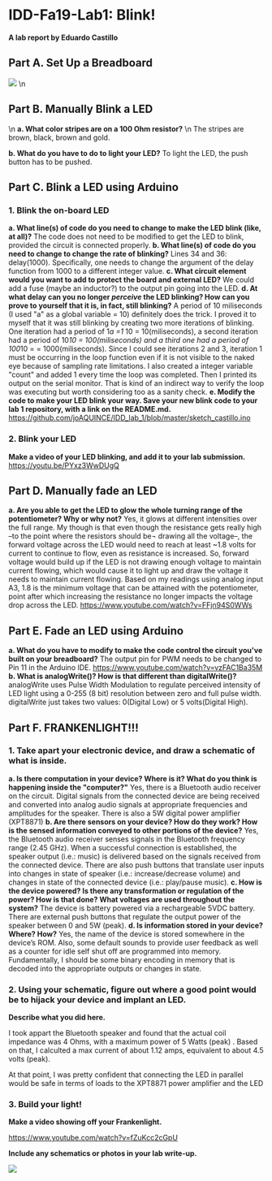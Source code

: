 # IDD-Fa19-Lab1: Blink!

**A lab report by Eduardo Castillo**
## Part A. Set Up a Breadboard
![](http://nurburgcosmetics.com/WhatsApp%20Image%202019-09-09%20at%2011.06.48%20PM.jpeg)
\n
## Part B. Manually Blink a LED
\n
**a. What color stripes are on a 100 Ohm resistor?**
\n
 The stripes are brown, black, brown and gold.
 
**b. What do you have to do to light your LED?**
To light the LED, the push button has to be pushed.
## Part C. Blink a LED using Arduino
### 1. Blink the on-board LED
**a. What line(s) of code do you need to change to make the LED blink (like, at all)?**
The code does not need to be modified to get the LED to blink, provided the circuit is connected properly.
**b. What line(s) of code do you need to change to change the rate of blinking?**
Lines 34 and 36: delay(1000). Specifically, one needs to change the argument of the delay function from 1000 to a different integer value.
**c. What circuit element would you want to add to protect the board and external LED?**
 We could add a fuse (maybe an inductor?) to the output pin going into the LED.
**d. At what delay can you no longer *perceive* the LED blinking? How can you prove to yourself that it is, in fact, still blinking?**
A period of 10 miliseconds (I used "a" as a global variable = 10) definitely does the trick. I proved it to myself that it was still blinking by creating two more iterations of blinking. One iteration had a period of 1*a =1* 10 = 10(miliseconds), a second iteration had a period of 10*10 = 100(miliseconds) and a third one had a period of 100*10 = = 1000(miliseconds). Since I could see iterations 2 and 3, iteration 1 must be occurring in the loop function even if it is not visible to the naked eye because of sampling rate limitations. I also created a integer variable "count" and added 1 every time the loop was completed. Then I printed its output on the serial monitor. That is kind of an indirect way to verify the loop was executing but worth considering too as a sanity check. 
**e. Modify the code to make your LED blink your way. Save your new blink code to your lab 1 repository, with a link on the README.md.**
https://github.com/joAQUINCE/IDD_lab_1/blob/master/sketch_castillo.ino
### 2. Blink your LED
**Make a video of your LED blinking, and add it to your lab submission.**
https://youtu.be/PYxz3WwDUgQ
## Part D. Manually fade an LED
**a. Are you able to get the LED to glow the whole turning range of the potentiometer? Why or why not?**
Yes, it glows at different intensities over the full range. My though is that even though the resistance gets really high –to the point where the resistors should be¬ drawing all the voltage–, the forward voltage across the LED would need to reach at least ~1.8 volts for current to continue to flow, even as resistance is increased. So, forward voltage would build up if the LED is not drawing enough voltage to maintain current flowing, which would cause it to light up and draw the voltage it needs to maintain current flowing.
Based on my readings using analog input A3, 1.8 is the minimum voltage that can be attained with the potentiometer, point after which increasing the resistance no longer impacts the voltage drop across the LED.
https://www.youtube.com/watch?v=FFjn94S0WWs
## Part E. Fade an LED using Arduino
**a. What do you have to modify to make the code control the circuit you've built on your breadboard?**
The output pin for PWM needs to be changed  to Pin 11 in the Arduino IDE. 
https://www.youtube.com/watch?v=vzFAC1Ba35M
**b. What is analogWrite()? How is that different than digitalWrite()?**
analogWrite uses Pulse Width Modulation to regulate perceived intensity of LED light using a 0-255 (8 bit) resolution between zero and full pulse width.
digitalWrite just takes two values: 0(Digital Low) or 5 volts(Digital High).
## Part F. FRANKENLIGHT!!!

### 1. Take apart your electronic device, and draw a schematic of what is inside. 

**a. Is there computation in your device? Where is it? What do you think is happening inside the "computer?"**
Yes, there is a Bluetooth audio receiver on the circuit. Digital signals from the connected device are being received and converted into analog audio signals at appropriate frequencies and amplitudes for the speaker. There is also a 5W digital power amplifier (XPT8871)
**b. Are there sensors on your device? How do they work? How is the sensed information conveyed to other portions of the device?**
Yes, the Bluetooth audio receiver senses signals in the Bluetooth frequency range (2.45 GHz). When a successful connection is established, the speaker output (i.e.: music) is delivered based on the signals received from the connected device.  There are also push buttons that translate user inputs into changes in state of speaker (i.e.: increase/decrease volume) and changes in state of the connected device (i.e.: play/pause music).
**c. How is the device powered? Is there any transformation or regulation of the power? How is that done? What voltages are used throughout the system?**
The device is battery powered via a rechargeable 5VDC battery. There are external push buttons that regulate the output power of the speaker between 0 and 5W (peak).
**d. Is information stored in your device? Where? How?**
Yes, the name of the device is stored somewhere in the device’s ROM. Also, some default sounds to provide user feedback as well as a counter for idle self shut off are programmed into memory. Fundamentally, I should be some binary encoding in memory that is decoded into the appropriate outputs or changes in state.


### 2. Using your schematic, figure out where a good point would be to hijack your device and implant an LED.

**Describe what you did here.**

I took appart the Bluetooth speaker and found that the actual coil impedance was 4 Ohms, with a maximum power of 5 Watts (peak) . Based on that, I calculted a max current of about 1.12 amps, equivalent to about 4.5 volts (peak). 

At that point, I was pretty confident that connecting the LED in parallel would be safe in terms of loads to the XPT8871 power amplifier and the LED

### 3. Build your light!

**Make a video showing off your Frankenlight.**

https://www.youtube.com/watch?v=fZuKcc2cGpU

**Include any schematics or photos in your lab write-up.**

![](http://nurburgcosmetics.com/Schematic.jpg)

